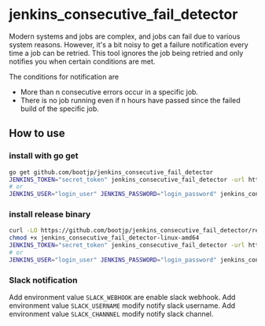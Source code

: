 # jenkins_consecutive_fail_detector

Modern systems and jobs are complex, and jobs can fail due to various system reasons.
However, it's a bit noisy to get a failure notification every time a job can be retried.
This tool ignores the job being retried and only notifies you when certain conditions are met.

The conditions for notification are

- More than n consecutive errors occur in a specific job.
- There is no job running even if n hours have passed since the failed build of the specific job.


## How to use

### install with go get

```bash
go get github.com/bootjp/jenkins_consecutive_fail_detector
JENKINS_TOKEN="secret_token" jenkins_consecutive_fail_detector -url http://example.com:8080/jenkins 
# or
JENKINS_USER="login_user" JENKINS_PASSWORD="login_password" jenkins_consecutive_fail_detector -url http://example.com:8080/jenkins 
```

### install release binary
```bash
curl -LO https://github.com/bootjp/jenkins_consecutive_fail_detector/releases/download/v0.0.0/jenkins_consecutive_fail_detector-linux-amd64
chmod +x jenkins_consecutive_fail_detector-linux-amd64
JENKINS_TOKEN="secret_token" jenkins_consecutive_fail_detector -url http://example.com:8080/jenkins
# or
JENKINS_USER="login_user" JENKINS_PASSWORD="login_password" jenkins_consecutive_fail_detector -url http://example.com:8080/jenkins 
```

### Slack notification

Add environment value `SLACK_WEBHOOK` are enable slack webhook.
Add environment value `SLACK_USERNAME` modify notify slack username.
Add environment value `SLACK_CHANNNEL` modify notify slack channel.
